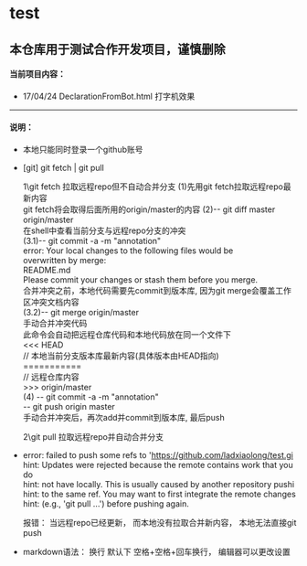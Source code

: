 # test
## 本仓库用于测试合作开发项目，谨慎删除

#### 当前项目内容：
* 17/04/24 DeclarationFromBot.html 打字机效果

***

#### 说明：
* 本地只能同时登录一个github账号

* [git] git fetch | git pull
	
  1\git fetch 拉取远程repo但不自动合并分支
  	(1)先用git fetch拉取远程repo最新内容  
  		git fetch将会取得后面所用的origin/master的内容
  	(2)-- git diff master origin/master  
  		在shell中查看当前分支与远程repo分支的冲突  
  	(3.1)-- git commit -a -m "annotation"  
  		error: Your local changes to the following files would be     		
  		overwritten by merge:  
        README.md  
		Please commit your changes or stash them before you merge.  
		合并冲突之前，本地代码需要先commit到版本库,
		因为git merge会覆盖工作区冲突文档内容  
  	(3.2)-- git merge origin/master  
  		手动合并冲突代码   
  		此命令会自动把远程仓库代码和本地代码放在同一个文件下  
  		<<< HEAD  
  			// 本地当前分支版本库最新内容(具体版本由HEAD指向)  
  		===========  
  			// 远程仓库内容  
  		>>> origin/master  
  	(4) -- git commit -a -m "annotation"  
  		-- git push origin master  
  		手动合并冲突后，再次add并commit到版本库, 最后push  
  
  2\git pull 拉取远程repo并自动合并分支

* error: failed to push some refs to 'https://github.com/ladxiaolong/test.gi  
  hint: Updates were rejected because the remote contains work that you do  
  hint: not have locally. This is usually caused by another repository pushi  
  hint: to the same ref. You may want to first integrate the remote changes  
  hint: (e.g., 'git pull ...') before pushing again.  
	
	报错： 当远程repo已经更新， 而本地没有拉取合并新内容， 本地无法直接git push  


* markdown语法：
	换行 默认下 空格+空格+回车换行， 编辑器可以更改设置
